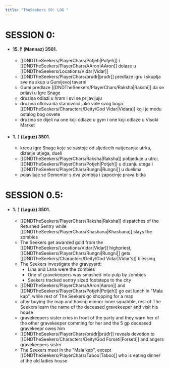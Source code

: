 ```yaml
---
title: "TheSeekers S0: LOG "
---
```


# SESSION 0: 

- #### 15. ᛗ (Mannaz) 3501. 
	- [[DNDTheSeekers/PlayerChars/Potjeh|Potjeh]] i [[DNDTheSeekers/PlayerChars/AAron|AAron]] dolaze u [[DNDTheSeekers/Locations/Vidar|Vidar]]
	- [[DNDTheSeekers/PlayerChars/þrúđr|þrúđr]] predlaze igru i skuplja sve na skup u Gumijevoj taverni
	- Gumi predlaze [[DNDTheSeekers/PlayerChars/Raksha|Rakshi]] da se prijavi u Igre Snage
	- druzina odlazi u hram i svi se prijavljuju
	- druzina otkriva da stanovnici jako vole svog boga [[DNDTheSeekers/Characters/Deity/God Vidar|Vidara]] koji je medu ostalog bog osvete
	- druzina se dijeli na one koji odlaze u gym i one koji odlaze u Visoki Market
- #### 1. ᛚ (Laguz) 3501. 
	- krecu Igre Snage koje se sastoje od sljedecih natjecanja: utrka, dizanje utjega, dueli
	- [[DNDTheSeekers/PlayerChars/Raksha|Raksha]] pobjeduje u utrci, [[DNDTheSeekers/PlayerChars/Potjeh|Potjeh]] u dizanju utega i [[DNDTheSeekers/PlayerChars/Rungni|Rungni]] u duelima
	- pojavljuje se Dementor s dva zombija i zapocinje prava bitka

# SESSION 0.5:

- #### 1. ᛚ (Laguz) 3501. 
	- [[DNDTheSeekers/PlayerChars/Raksha|Raksha]] dispatches of the Returned Sentry while [[DNDTheSeekers/PlayerChars/Khashana|Khashana]] slays the zombies
	- The Seekers get awarded gold from the [[DNDTheSeekers/Locations/Vidar|Vidar]] highpriest, [[DNDTheSeekers/PlayerChars/Rungni|Rungni]] gets [[DNDTheSeekers/Characters/Deity/God Vidar|Vidar's]] blessing
	- The Seekers investigate the graveyard: 
		- Lina and Lana were the zombies 
		- One of gravekeepers was smashed into pulp by zombies
		- Seekers tracked sentry sized footsteps to the city 
	- [[DNDTheSeekers/PlayerChars/AAron|Aaron]] and [[DNDTheSeekers/PlayerChars/Potjeh|Potjeh]] go eat lunch in "Mala kap", while rest of The Seekers go shopping for a map
	- after buying the map and having minnor inner squabble, rest of The Seekers learn the name of the deceased gravekeeper and visit his house
	- gravekeepers sister cries in front of the party and they warn her of the other gravekeeper comming for her and the 5 gp deceased gravekeepr owes him
	- [[DNDTheSeekers/PlayerChars/þrúđr|þrúđr]] reveals devotion to [[DNDTheSeekers/Characters/Deity/God Forseti|Forseti]] and angers gravekeepers sister
	- The Seekers meet in the "Mala kap", except [[DNDTheSeekers/PlayerChars/Taboo|Taboo]] who is eating dinner at the old ladies house